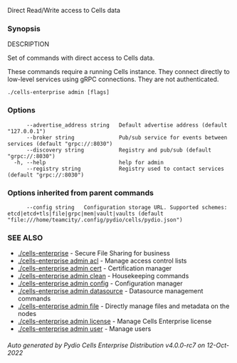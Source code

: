 Direct Read/Write access to Cells data

### Synopsis


DESCRIPTION

  Set of commands with direct access to Cells data.
	
  These commands require a running Cells instance. They connect directly to low-level services
  using gRPC connections. They are not authenticated.


```
./cells-enterprise admin [flags]
```

### Options

```
      --advertise_address string   Default advertise address (default "127.0.0.1")
      --broker string              Pub/sub service for events between services (default "grpc://:8030")
      --discovery string           Registry and pub/sub (default "grpc://:8030")
  -h, --help                       help for admin
      --registry string            Registry used to contact services (default "grpc://:8030")
```

### Options inherited from parent commands

```
      --config string   Configuration storage URL. Supported schemes: etcd|etcd+tls|file|grpc|mem|vault|vaults (default "file:///home/teamcity/.config/pydio/cells/pydio.json")
```

### SEE ALSO

* [./cells-enterprise](./cells-enterprise)	 - Secure File Sharing for business
* [./cells-enterprise admin acl](./cells-enterprise-admin-acl)	 - Manage access control lists
* [./cells-enterprise admin cert](./cells-enterprise-admin-cert)	 - Certification manager
* [./cells-enterprise admin clean](./cells-enterprise-admin-clean)	 - Housekeeping commands
* [./cells-enterprise admin config](./cells-enterprise-admin-config)	 - Configuration manager
* [./cells-enterprise admin datasource](./cells-enterprise-admin-datasource)	 - Datasource management commands
* [./cells-enterprise admin file](./cells-enterprise-admin-file)	 - Directly manage files and metadata on the nodes
* [./cells-enterprise admin license](./cells-enterprise-admin-license)	 - Manage Cells Enterprise license
* [./cells-enterprise admin user](./cells-enterprise-admin-user)	 - Manage users

###### Auto generated by Pydio Cells Enterprise Distribution v4.0.0-rc7 on 12-Oct-2022

